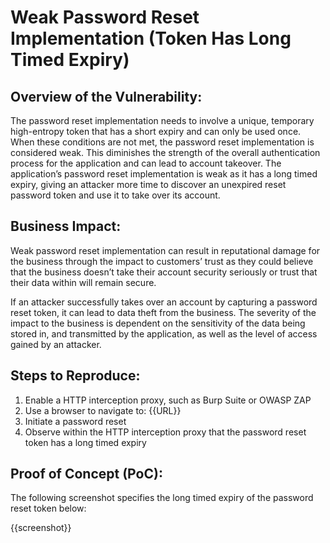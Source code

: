 # Weak Password Reset Implementation (Token Has Long Timed Expiry)

## Overview of the Vulnerability:

The password reset implementation needs to involve a unique, temporary high-entropy token that has a short expiry and can only be used once. When these conditions are not met, the password reset implementation is  considered weak. This diminishes the strength of the overall authentication process for the application and can lead to account takeover. The application’s password reset implementation is weak as it has a long timed expiry, giving an attacker more time to discover an unexpired reset password token and use it to take over its account.

## Business Impact:

Weak password reset implementation can result in reputational damage for the business through the impact to customers’ trust as they could believe that the business doesn’t take their account security seriously or trust that their data within will remain secure.

If an attacker successfully takes over an account by capturing a password reset token, it can lead to data theft from the business. The severity of the impact to the business is dependent on the sensitivity of the data being stored in, and transmitted by the application, as well as the level of access gained by an attacker.

## Steps to Reproduce:

1. Enable a HTTP interception proxy, such as Burp Suite or OWASP ZAP
1. Use a browser to navigate to: {{URL}}
1. Initiate a password reset
1. Observe within the HTTP interception proxy that the password reset token has a long timed expiry

## Proof of Concept (PoC):

The following screenshot specifies the long timed expiry of the password reset token below:

{{screenshot}}
